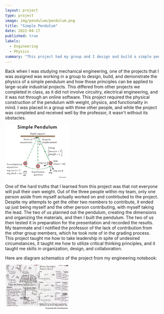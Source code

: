 ```yaml
---
layout: project
type: project
image: img/pendulum/pendulum.png
title: "Simple Pendulum"
date: 2022-04-17
published: true
labels:
  - Engineering
  - Physics
summary: "This project had my group and I design and build a simple pendulum and record the oscialltions, relfecting on our design process for future designs."
---
```



  Back when I was studying mechanical engineering, one of the projects that I was assigned was working in a group to design, build, and demonstrate the physics of a simple pendulum and how those principles can be applied to large-scale industrial projects. This differed from other projects we completed in class, as it did not involve circuitry, electrical engineering, and it was not through an online software. This project required the physical construction of the pendulum with weight, physics, and functionality in mind. I was placed in a group with three other people, and while the project was completed and received well by the professor, it wasn't without its obstacles.

<img width="210px" 
     class="rounded float-start pe-4" 
     src="../img/pendulum/pendulumgraph.jpeg" >

  One of the hard truths that I learned from this project was that not everyone will pull their own weight. Out of the three people within my team, only one person aside from myself actually worked on and contirbuted to the project. Despite my attempts to get the other two members to contribute, it ended up just being myself and the other person contributing, with myself taking the lead. The two of us planned out the pendulum, creating the dimensions and organizing the materials, and then I built the pendulum. The two of us then tested it in preparation for the presentation and recorded the results. My teammate and I notified the professor of the lack of contribution from the other group members, which he took note of in the grading process. This project taught me how to take leadership in spite of undesired circumstances, it taught me how to utilize critical thinking principles, and it taught me skills in organization, design, and collaboration.

Here are diagram schematics of the project from my engineering notebook:

<img width="210px" 
     class="rounded float-start pe-4" 
     src="../img/pendulum/pendulumdiagram.pdf" >



